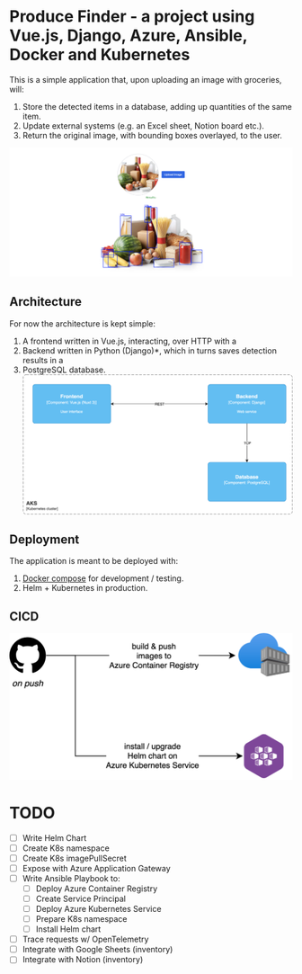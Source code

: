 # Produce Finder - a project using Vue.js, Django, Azure, Ansible, Docker and Kubernetes
This is a simple application that, upon uploading an image with groceries, will:
1. Store the detected items in a database, adding up quantities of the same item.
2. Update external systems (e.g. an Excel sheet, Notion board etc.).
3. Return the original image, with bounding boxes overlayed, to the user.

![demo](docs/demo.png)

## Architecture
For now the architecture is kept simple:
1. A frontend written in Vue.js, interacting, over HTTP with a
2. Backend written in Python (Django)*, which in turns saves detection results in a
3. PostgreSQL database.
![architectural diagram](docs/archi.png)

## Deployment
The application is meant to be deployed with:
1. [Docker compose](/docker-compose.yml) for development / testing.
2. Helm + Kubernetes in production.

## CICD
![cicd](docs/cicd.png)

# TODO
- [ ] Write Helm Chart
- [ ] Create K8s namespace
- [ ] Create K8s imagePullSecret
- [ ] Expose with Azure Application Gateway
- [ ] Write Ansible Playbook to:
    - [ ] Deploy Azure Container Registry
    - [ ] Create Service Principal
    - [ ] Deploy Azure Kubernetes Service
    - [ ] Prepare K8s namespace
    - [ ] Install Helm chart
- [ ] Trace requests w/ OpenTelemetry
- [ ] Integrate with Google Sheets (inventory)
- [ ] Integrate with Notion (inventory)